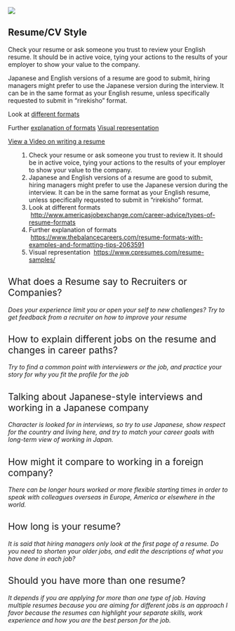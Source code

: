 <p>
  <img src="https://s3-ap-northeast-1.amazonaws.com/all-jp-1/img/icons/office/icons8-submit-resume-filled-50.png">
</p>

## Resume/CV Style
Check your resume or ask someone you trust to review your English resume. It should be in active voice, tying your actions to the results of your employer to show your value to the company.

Japanese and English versions of a resume are good to submit, hiring managers might prefer to use the Japanese version during the interview. It can be in the same format as your English resume, unless specifically requested to submit in “rirekisho” format.

Look at [different formats](http://www.americasjobexchange.com/career-advice/types-of-resume-formats)
   
Further [explanation of formats](https://www.thebalancecareers.com/resume-formats-with-examples-and-formatting-tips-2063591)
[Visual representation](https://www.cpresumes.com/resume-samples)

[View a Video on writing a resume](https://youtu.be/6efrR7Ds3Cs)

<ol>
  <ol>
    <li style="font-weight:400">
      <span style="font-weight:400">Check your resume or ask someone you trust to review it. It should be in active voice, tying your actions to the results of your employer to show your value to the company.</span>
    </li>
    <li style="font-weight:400">
      <span style="font-weight:400">Japanese and English versions of a resume are good to submit, hiring managers might prefer to use the Japanese version during the interview. It can be in the same format as your English resume, unless specifically requested to submit in “rirekisho” format.</span>
    </li>
    <li style="font-weight:400">
      <span style="font-weight:400">Look at different formats &nbsp;</span><a href="http://www.americasjobexchange.com/career-advice/types-of-resume-formats"><span style="font-weight:400">http://www.americasjobexchange.com/career-advice/types-of-resume-formats</span></a>
    </li>
    <li style="font-weight:400">
      <span style="font-weight:400">Further explanation of formats &nbsp;</span><a href="https://www.thebalancecareers.com/resume-formats-with-examples-and-formatting-tips-2063591"><span style="font-weight:400">https://www.thebalancecareers.com/resume-formats-with-examples-and-formatting-tips-2063591</span></a>
    </li>
    <li style="font-weight:400">
      <span style="font-weight:400">Visual representation &nbsp;</span><span style="font-weight:400"><a href="https://www.cpresumes.com/resume-samples/">https://www.cpresumes.com/resume-samples/</a></span>
    </li>
  </ol>
</ol>
<h2>
  <span style="font-weight:400">What does a Resume say to Recruiters or Companies?</span>
</h2>
<p>
  <em><span class="wysiwyg-color-blue" style="font-weight:400">Does your experience limit you or open your self to new challenges? Try to get feedback from a recruiter on how to improve your resume</span></em>
</p>
<h2>
  <span style="font-weight:400">How to explain different jobs on the resume and changes in career paths?</span>
</h2>
<p>
  <span class="wysiwyg-color-blue"><em><span style="font-weight:400">Try to find a common point with interviewers or the job, and practice your story for why you fit the profile for the job</span></em></span>
</p>
<h2>
  <span style="font-weight:400">Talking about Japanese-style interviews and working in a Japanese company</span>
</h2>
<p>
  <span class="wysiwyg-color-blue"><em><span style="font-weight:400">Character is looked for in interviews, so try to use Japanese, show respect for the country and living here, and try to match your career goals with long-term view of working in Japan.</span></em></span>
</p>
<h2>
  <span style="font-weight:400">How might it compare to working in a foreign company?</span>
</h2>
<p>
  <em><span class="wysiwyg-color-blue" style="font-weight:400">There can be longer hours worked or more flexible starting times in order to speak with colleagues overseas in Europe, America or elsewhere in the world.</span></em>
</p>
<h2>
  <span style="font-weight:400">How long is your resume?</span>
</h2>
<p>
  <em><span class="wysiwyg-color-blue" style="font-weight:400">It is said that hiring managers only look at the first page of a resume. Do you need to shorten your older jobs, and edit the descriptions of what you have done in each job?</span></em>
</p>
<h2>
  <span style="font-weight:400">Should you have more than one resume?</span>
</h2>
<p>
  <em><span class="wysiwyg-color-blue" style="font-weight:400">It depends if you are applying for more than one type of job. Having multiple resumes because you are aiming for different jobs is an approach I favor because the resumes can highlight your separate skills, work experience and how you are the best person for the job.</span></em>
</p>
